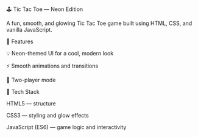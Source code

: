 🕹️ Tic Tac Toe — Neon Edition

A fun, smooth, and glowing Tic Tac Toe game built using HTML, CSS, and vanilla JavaScript.


🎨 Features

💡 Neon-themed UI for a cool, modern look

⚡ Smooth animations and transitions

👥 Two-player mode


🧠 Tech Stack

HTML5 — structure

CSS3 — styling and glow effects

JavaScript (ES6) — game logic and interactivity
